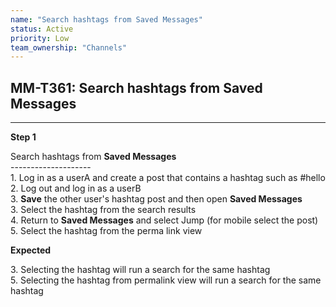 ```yaml
---
name: "Search hashtags from Saved Messages"
status: Active
priority: Low
team_ownership: "Channels"
---
```


## MM-T361: Search hashtags from Saved Messages

---

**Step 1**

Search hashtags from **Saved Messages**\
\--------------------\
1\. Log in as a userA and create a post that contains a hashtag such as #hello\
2\. Log out and log in as a userB\
3\. **Save** the other user's hashtag post and then open **Saved Messages**\
3\. Select the hashtag from the search results\
4\. Return to **Saved Messages** and select Jump (for mobile select the post)\
5\. Select the hashtag from the perma link view

**Expected**

3\. Selecting the hashtag will run a search for the same hashtag\
5\. Selecting the hashtag from permalink view will run a search for the same hashtag

